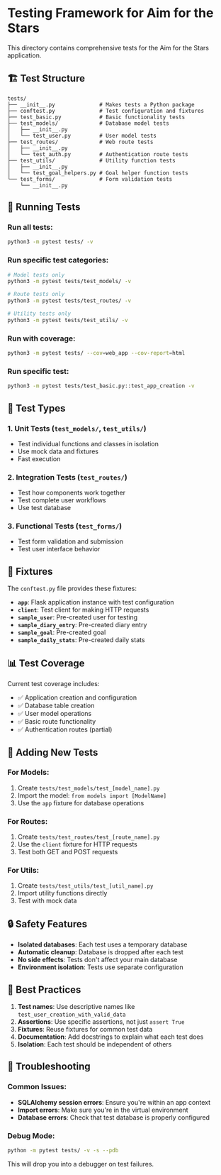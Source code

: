 # Testing Framework for Aim for the Stars

This directory contains comprehensive tests for the Aim for the Stars application.

## 🏗️ **Test Structure**

```
tests/
├── __init__.py              # Makes tests a Python package
├── conftest.py              # Test configuration and fixtures
├── test_basic.py            # Basic functionality tests
├── test_models/             # Database model tests
│   ├── __init__.py
│   └── test_user.py         # User model tests
├── test_routes/             # Web route tests
│   ├── __init__.py
│   └── test_auth.py         # Authentication route tests
├── test_utils/              # Utility function tests
│   ├── __init__.py
│   └── test_goal_helpers.py # Goal helper function tests
└── test_forms/              # Form validation tests
    └── __init__.py
```

## 🚀 **Running Tests**

### Run all tests:
```bash
python3 -m pytest tests/ -v
```

### Run specific test categories:
```bash
# Model tests only
python3 -m pytest tests/test_models/ -v

# Route tests only
python3 -m pytest tests/test_routes/ -v

# Utility tests only
python3 -m pytest tests/test_utils/ -v
```

### Run with coverage:
```bash
python3 -m pytest tests/ --cov=web_app --cov-report=html
```

### Run specific test:
```bash
python3 -m pytest tests/test_basic.py::test_app_creation -v
```

## 🧪 **Test Types**

### 1. **Unit Tests** (`test_models/`, `test_utils/`)
- Test individual functions and classes in isolation
- Use mock data and fixtures
- Fast execution

### 2. **Integration Tests** (`test_routes/`)
- Test how components work together
- Test complete user workflows
- Use test database

### 3. **Functional Tests** (`test_forms/`)
- Test form validation and submission
- Test user interface behavior

## 🔧 **Fixtures**

The `conftest.py` file provides these fixtures:

- **`app`**: Flask application instance with test configuration
- **`client`**: Test client for making HTTP requests
- **`sample_user`**: Pre-created user for testing
- **`sample_diary_entry`**: Pre-created diary entry
- **`sample_goal`**: Pre-created goal
- **`sample_daily_stats`**: Pre-created daily stats

## 📊 **Test Coverage**

Current test coverage includes:
- ✅ Application creation and configuration
- ✅ Database table creation
- ✅ User model operations
- ✅ Basic route functionality
- ✅ Authentication routes (partial)

## 🎯 **Adding New Tests**

### For Models:
1. Create `tests/test_models/test_[model_name].py`
2. Import the model: `from models import [ModelName]`
3. Use the `app` fixture for database operations

### For Routes:
1. Create `tests/test_routes/test_[route_name].py`
2. Use the `client` fixture for HTTP requests
3. Test both GET and POST requests

### For Utils:
1. Create `tests/test_utils/test_[util_name].py`
2. Import utility functions directly
3. Test with mock data

## 🔒 **Safety Features**

- **Isolated databases**: Each test uses a temporary database
- **Automatic cleanup**: Database is dropped after each test
- **No side effects**: Tests don't affect your main database
- **Environment isolation**: Tests use separate configuration

## 📝 **Best Practices**

1. **Test names**: Use descriptive names like `test_user_creation_with_valid_data`
2. **Assertions**: Use specific assertions, not just `assert True`
3. **Fixtures**: Reuse fixtures for common test data
4. **Documentation**: Add docstrings to explain what each test does
5. **Isolation**: Each test should be independent of others

## 🚨 **Troubleshooting**

### Common Issues:
- **SQLAlchemy session errors**: Ensure you're within an app context
- **Import errors**: Make sure you're in the virtual environment
- **Database errors**: Check that test database is properly configured

### Debug Mode:
```bash
python -m pytest tests/ -v -s --pdb
```

This will drop you into a debugger on test failures. 